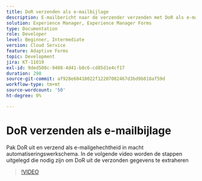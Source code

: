 ```yaml
---
title: DoR verzenden als e-mailbijlage
description: E-mailbericht naar de verzender verzenden met DoR als e-mailbijlage
solution: Experience Manager, Experience Manager Forms
type: Documentation
role: Developer
level: Beginner, Intermediate
version: Cloud Service
feature: Adaptive Forms
topic: Development
jira: KT-11019
exl-id: 9ded508c-9408-4d41-b8c6-cd85d1e4cf17
duration: 298
source-git-commit: af928e60410022f12207082467d3bd9b818af59d
workflow-type: tm+mt
source-wordcount: '50'
ht-degree: 0%

---
```


# DoR verzenden als e-mailbijlage

Pak DoR uit en verzend als e-mailgehechtheid in macht automatiseringswerkschema.
In de volgende video worden de stappen uitgelegd die nodig zijn om DoR uit de verzonden gegevens te extraheren
>[!VIDEO](https://video.tv.adobe.com/v/346731?quality=12&learn=on)
